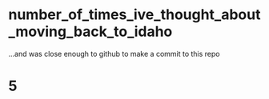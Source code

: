 # number_of_times_ive_thought_about_moving_back_to_idaho
...and was close enough to github to make a commit to this repo


<h1>
5
</h1>
